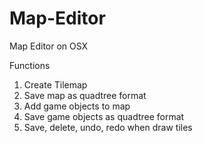 # Map-Editor
Map Editor on OSX

Functions

1. Create Tilemap
2. Save map as quadtree format
3. Add game objects to map
4. Save game objects as quadtree format
5. Save, delete, undo, redo when draw tiles
